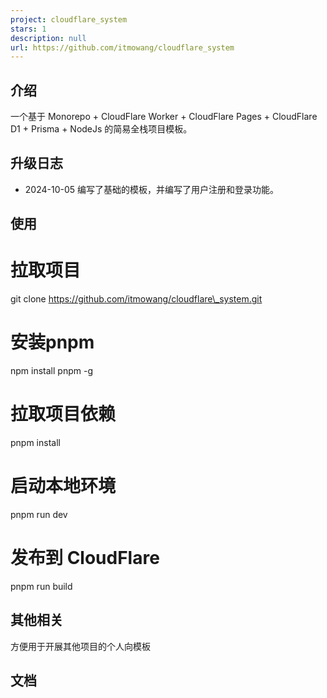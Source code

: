 ```yaml
---
project: cloudflare_system
stars: 1
description: null
url: https://github.com/itmowang/cloudflare_system
---
```


介绍
--

一个基于 Monorepo + CloudFlare Worker + CloudFlare Pages + CloudFlare D1 + Prisma + NodeJs 的简易全栈项目模板。

升级日志
----

-   2024-10-05 编写了基础的模板，并编写了用户注册和登录功能。

使用
--

# 拉取项目
git clone https://github.com/itmowang/cloudflare\_system.git

# 安装pnpm
npm install pnpm -g

# 拉取项目依赖
pnpm install

# 启动本地环境
pnpm run dev

# 发布到 CloudFlare
pnpm run build

其他相关
----

方便用于开展其他项目的个人向模板

文档
--
